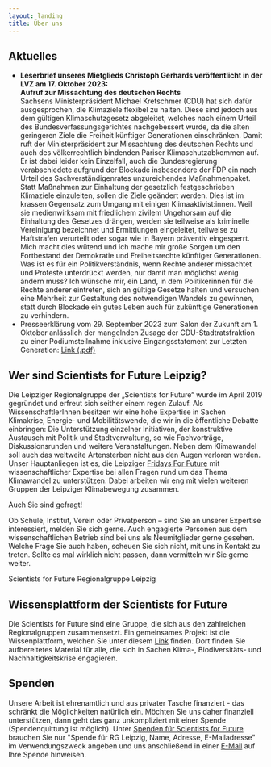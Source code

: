 ```yaml
---
layout: landing
title: Über uns
---
```

<h2>Aktuelles</h2>
<ul>
<li><b>Leserbrief unseres Mietglieds Christoph Gerhards veröffentlicht in der LVZ am 17. Oktober 2023:<br> 
Aufruf zur Missachtung des deutschen Rechts</b><br>
Sachsens Ministerpräsident Michael Kretschmer (CDU) hat sich dafür ausgesprochen, die Klimaziele flexibel zu halten. Diese sind jedoch aus dem gültigen Klimaschutzgesetz abgeleitet, welches
nach einem Urteil des Bundesverfassungsgerichtes nachgebessert wurde, da die alten geringeren Ziele die Freiheit künftiger Generationen einschränken. Damit ruft der Ministerpräsident
zur Missachtung des deutschen Rechts und auch des völkerrechtlich bindenden Pariser Klimaschutzabkommen auf. Er ist dabei leider kein Einzelfall, auch die Bundesregierung verabschiedete aufgrund der Blockade insbesondere der FDP ein nach Urteil des Sachverständigenrates unzureichendes Maßnahmenpaket. Statt Maßnahmen zur Einhaltung der gesetzlich festgeschrieben Klimaziele einzuleiten, sollen die Ziele geändert
werden. Dies ist im krassen Gegensatz zum Umgang mit einigen Klimaaktivist:innen. Weil sie medienwirksam mit friedlichem zivilem Ungehorsam auf die Einhaltung des Gesetzes drängen, werden sie teilweise als kriminelle Vereinigung bezeichnet und Ermittlungen eingeleitet, teilweise zu Haftstrafen verurteilt oder sogar wie in Bayern präventiv eingesperrt. Mich macht dies wütend und ich mache mir große Sorgen um
den Fortbestand der Demokratie und Freiheitsrechte künftiger Generationen. Was ist es für ein Politikverständnis, wenn Rechte anderer missachtet und Proteste unterdrückt werden, nur damit man
möglichst wenig ändern muss? Ich wünsche mir, ein Land, in dem Politikerinnen für die Rechte anderer eintreten, sich an gültige Gesetze halten und versuchen eine Mehrheit zur Gestaltung des notwendigen Wandels zu gewinnen, statt durch Blockade ein gutes Leben auch für zukünftige Generationen zu verhindern.  
</li> 
<li>Presseerklärung vom 29. September 2023 zum Salon der Zukunft am 1. Oktober anlässlich der mangelnden Zusage der CDU-Stadtratsfraktion zu einer Podiumsteilnahme inklusive Eingangsstatement zur Letzten Generation: <a target="blank" href="https://s4f-leipzig.de/documents/20230929-Presseerklaerung.pdf">Link (.pdf)</a>
</li>
</ul>

<h2>Wer sind Scientists for Future Leipzig?</h2>

Die Leipziger Regionalgruppe der „Scientists for Future“ wurde im April 2019 gegründet und erfreut sich seither einem regen Zulauf. Als WissenschaftlerInnen besitzen wir eine hohe Expertise in Sachen Klimakrise, Energie- und Mobilitätswende, die wir in die öffentliche Debatte einbringen: Die Unterstützung einzelner Initiativen, der konstruktive Austausch mit Politik und Stadtverwaltung, so wie Fachvorträge, Diskussionsrunden und weitere Veranstaltungen. Neben dem Klimawandel soll auch das weltweite Artensterben nicht aus den Augen verloren werden. Unser Hauptanliegen ist es, die Leipziger <a href="https://fffleipzig.de/" target="blank">Fridays For Future</a> mit wissenschaftlicher Expertise bei allen Fragen rund um das Thema Klimawandel zu unterstützen. Dabei arbeiten wir eng mit vielen weiteren Gruppen der Leipziger Klimabewegung zusammen.

Auch Sie sind gefragt! 

Ob Schule, Institut, Verein oder Privatperson – sind Sie an unserer Expertise interessiert, melden Sie sich gerne. Auch engagierte Personen aus dem wissenschaftlichen Betrieb sind bei uns als Neumitglieder gerne gesehen. Welche Frage Sie auch haben, scheuen Sie sich nicht, mit uns in Kontakt zu treten. Sollte es mal wirklich nicht passen, dann vermitteln wir Sie gerne weiter.

Scientists for Future Regionalgruppe Leipzig


<h2>Wissensplattform der Scientists for Future</h2>

Die Scientists for Future sind eine Gruppe, die sich aus den zahlreichen Regionalgruppen zusammensetzt. Ein gemeinsames Projekt ist die Wissenplattform, welchen Sie unter diesem <a target="blank" href="https://info-de.scientists4future.org/">Link</a> finden. Dort finden Sie aufbereitetes Material für alle, die sich in Sachen Klima-, Biodiversitäts- und Nachhaltigkeitskrise engagieren.  


<h2>Spenden</h2>

Unsere Arbeit ist ehrenamtlich und aus privater Tasche finanziert - das schränkt die Möglichkeiten natürlich ein. Möchten Sie uns daher finanziell unterstützen, dann geht das ganz unkompliziert mit einer Spende (Spendenquittung ist möglich). Unter <a href="https://de.scientists4future.org/ueber-uns/spenden/">Spenden für Scientists for Future</a> brauchen Sie nur "Spende für RG Leipzig, Name, Adresse, E-Mailadresse" im Verwendungszweck angeben und uns anschließend in einer <a href="mailto:leipzig@scientists4future.org">E-Mail</a> auf Ihre Spende hinweisen.
